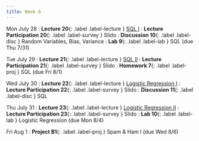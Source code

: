 ```yaml
---
title: Week 6
---
```


Mon July 28
: **Lecture 20**{: .label .label-lecture } [SQL I](lecture/lec20)
: **Lecture Participation 20**{: .label .label-survey } Slido
: **Discussion 10**{: .label .label-disc } Random Variables, Bias, Variance
: **Lab 9**{: .label .label-lab } SQL (due Thu 7/31)

Tue July 29
: **Lecture 21**{: .label .label-lecture } [SQL II](lecture/lec21)
: **Lecture Participation 21**{: .label .label-survey } Slido
: **Homework 7**{: .label .label-proj } SQL (due Fri 8/1)

Wed July 30
: **Lecture 22**{: .label .label-lecture } [Logistic Regression I](lecture/lec22)
: **Lecture Participation 22**{: .label .label-survey } Slido
: **Discussion 11**{: .label .label-disc } SQL

Thu July 31
: **Lecture 23**{: .label .label-lecture } [Logistic Regression II](lecture/lec23)
: **Lecture Participation 23**{: .label .label-survey } Slido
: **Lab 10**{: .label .label-lab } Logistic Regression (due Mon 8/4)

Fri Aug 1
: **Project B1**{: .label .label-proj } Spam & Ham I (due Wed 8/6)
